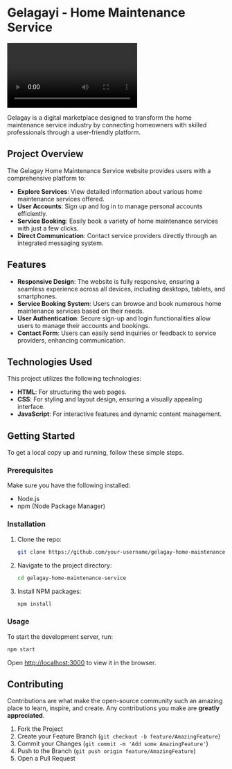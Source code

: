 # Gelagayi - Home Maintenance Service

![Demo Video](./gelagay/src/assets/Demo-Video.mp4)


Gelagay is a digital marketplace designed to transform the home maintenance service industry by connecting homeowners with skilled professionals through a user-friendly platform.

## Project Overview

The Gelagay Home Maintenance Service website provides users with a comprehensive platform to:

- **Explore Services**: View detailed information about various home maintenance services offered.
- **User Accounts**: Sign up and log in to manage personal accounts efficiently.
- **Service Booking**: Easily book a variety of home maintenance services with just a few clicks.
- **Direct Communication**: Contact service providers directly through an integrated messaging system.

## Features

- **Responsive Design**: The website is fully responsive, ensuring a seamless experience across all devices, including desktops, tablets, and smartphones.
- **Service Booking System**: Users can browse and book numerous home maintenance services based on their needs.
- **User Authentication**: Secure sign-up and login functionalities allow users to manage their accounts and bookings.
- **Contact Form**: Users can easily send inquiries or feedback to service providers, enhancing communication.

## Technologies Used

This project utilizes the following technologies:

- **HTML**: For structuring the web pages.
- **CSS**: For styling and layout design, ensuring a visually appealing interface.
- **JavaScript**: For interactive features and dynamic content management.

## Getting Started

To get a local copy up and running, follow these simple steps.

### Prerequisites

Make sure you have the following installed:

- Node.js
- npm (Node Package Manager)

### Installation

1. Clone the repo:
   ```sh
   git clone https://github.com/your-username/gelagay-home-maintenance-service.git
   ```
2. Navigate to the project directory:
   ```sh
   cd gelagay-home-maintenance-service
   ```
3. Install NPM packages:
   ```sh
   npm install
   ```

### Usage

To start the development server, run:
```sh
npm start
```

Open [http://localhost:3000](http://localhost:3000) to view it in the browser.

## Contributing

Contributions are what make the open-source community such an amazing place to learn, inspire, and create. Any contributions you make are **greatly appreciated**.

1. Fork the Project
2. Create your Feature Branch (`git checkout -b feature/AmazingFeature`)
3. Commit your Changes (`git commit -m 'Add some AmazingFeature'`)
4. Push to the Branch (`git push origin feature/AmazingFeature`)
5. Open a Pull Request

